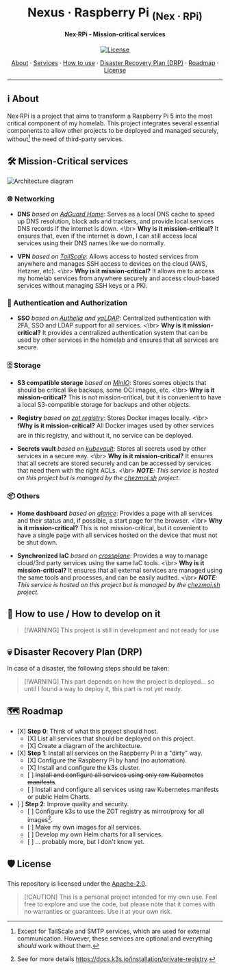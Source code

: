 <!-- markdownlint-disable MD033 -->

<h1 align="center">
  Nexus · Raspberry Pi <sub>(Nex · RPi)</sub>
</h1>

<h4 align="center">Nex·RPi - Mission-critical services</h4>

<div align="center">

[![License](https://img.shields.io/badge/License-Apache_2.0-blue?logo=git\&logoColor=white\&logoWidth=20)](../../LICENSE)

<!-- trunk-ignore-begin(markdown-link-check/404) -->

<a href="#ℹ%EF%B8%8F-about">About</a> · <a href="#%EF%B8%8F-mission-critical-services">Services</a> · <a href="#-how-to-use--how-to-develop-on-it">How to use</a> · <a href="#-disaster-recovery-plan-drp">Disaster Recovery Plan (DRP)</a> · <a href="#%EF%B8%8F-roadmap">Roadmap</a> · <a href="#%EF%B8%8F-license">License</a>

<!-- trunk-ignore-end(markdown-link-check/404) -->

</div>

***

<!-- markdownlint-enable MD033 -->

## ℹ️ About

Nex·RPi is a project that aims to transform a Raspberry Pi 5 into the most critical component of my homelab.
This project integrates several essential components to allow other projects to be deployed and managed securely,
without[^1] the need of third-party services.

## 🛠️ Mission-Critical services

![Architecture diagram](./assets/architecture.svg)

### 🌐 Networking

* **DNS** *based on [AdGuard Home](https://adguard.com/en/adguard-home/overview.html)*: Serves as a local DNS cache to
  speed up DNS resolution, block ads and trackers, and provide local services DNS records if the internet is down. <\br>
  **Why is it mission-critical?** It ensures that, even if the internet is down, I can still access local services using
  their DNS names like we do normally.

* **VPN** *based on [TailScale](https://tailscale.com/)*: Allows access to hosted services from anywhere and manages SSH
  access to devices on the cloud (AWS, Hetzner, etc). <\br>
  **Why is it mission-critical?** It allows me to access my homelab services from anywhere securely and access cloud-based
  services without managing SSH keys or a PKI.

### 🔐 Authentication and Authorization

* **SSO** *based on [Authelia](https://www.authelia.com/) and [yaLDAP](https://github.com/chezmoi-sh/yaldap/tree/main)*:
  Centralized authentication with 2FA, SSO and LDAP support for all services. <\br>
  **Why is it mission-critical?** It provides a centralized authentication system that can be used by other services
  in the homelab and ensures that all services are secure.

### 🗄️ Storage

* **S3 compatible storage** *based on [MinIO](https://min.io/)*: Stores somes objects that should be critical like
  backups, some OCI images, etc. <\br>
  **Why is it mission-critical?** This is not mission-critical, but it is convenient to have a local S3-compatible
  storage for backups and other objects.

* **Registry** *based on [zot registry](https://zotregistry.dev)*: Stores Docker images locally. <\br>
  ❗**Why is it mission-critical?** All Docker images used by other services are in this registry, and without it, no
  service can be deployed.

* **Secrets vault** *based on [kubevault](https://github.com/chezmoi-sh/kubevault)*: Stores all secrets used by other
  services in a secure way. <\br>
  **Why is it mission-critical?** It ensures that all secrets are stored securely and can be accessed by services that
  need them with the right ACLs. <\br>
  ***NOTE**: This service is hosted on this project but is managed by the [chezmoi.sh](../chezmoi.sh/README.md) project.*

### 📦 Others

* **Home dashboard** *based on [glance](https://github.com/glanceapp/glance)*: Provides a page with all services and their
  status and, if possible, a start page for the browser. <\br>
  **Why is it mission-critical?** This is not mission-critical, but it covenient to have a single page with all services
  hosted on the device that must not be shut down.

* **Synchronized IaC** *based on [crossplane](https://crossplane.io)*: Provides a way to manage cloud/3rd party services
  using the same IaC tools. <\br>
  **Why is it mission-critical?** It ensures that all external services are managed using the same tools and processes,
  and can be easily audited. <\br>
  ***NOTE**: This service is hosted on this project but is managed by the [chezmoi.sh](../chezmoi.sh/README.md) project.*

## 🚀 How to use / How to develop on it

> \[!WARNING]
> This project is still in development and not ready for use

## 💀 Disaster Recovery Plan (DRP)

In case of a disaster, the following steps should be taken:

> \[!WARNING]
> This part depends on how the project is deployed... so until I found a way to deploy it, this part is not yet ready.

## 🗺️ Roadmap

* \[X] **Step 0**: Think of what this project should host.
  * \[X] List all services that should be deployed on this project.
  * \[X] Create a diagram of the architecture.
* \[X] **Step 1**: Install all services on the Raspberry Pi in a "dirty" way.
  * \[X] Configure the Raspberry Pi by hand (no automation).
  * \[X] Install and configure the k3s cluster.
  * \[ ] ~~Install and configure all services using only raw Kubernetes manifests~~.
  * \[ ] Install and configure all services using raw Kubernetes manifests or public Helm Charts.
* \[ ] **Step 2**: Improve quality and security.
  * \[ ] Configure k3s to use the ZOT registry as mirror/proxy for all images[^2].
  * \[ ] Make my own images for all services.
  * \[ ] Develop my own Helm charts for all services.
  * \[ ] ... probably more, but I don't know yet.

## 🛡️ License

This repository is licensed under the [Apache-2.0](../../LICENSE).

> \[!CAUTION]
> This is a personal project intended for my own use. Feel free to explore and use the code,
> but please note that it comes with no warranties or guarantees. Use it at your own risk.

[^1]: Except for TailScale and SMTP services, which are used for external communication. However, these services are
    optional and everything *should* work without them.

[^2]: See for more details <https://docs.k3s.io/installation/private-registry>.
